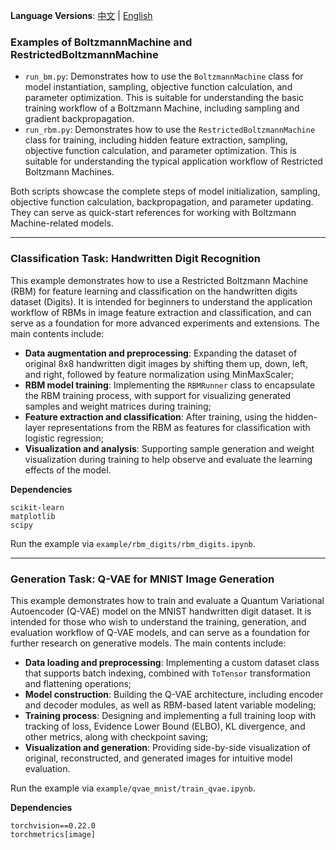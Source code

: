 **Language Versions**: [中文](README_ZH.md) | [English](README.md)

### Examples of BoltzmannMachine and RestrictedBoltzmannMachine

* `run_bm.py`: Demonstrates how to use the `BoltzmannMachine` class for model instantiation, sampling, objective function calculation, and parameter optimization. This is suitable for understanding the basic training workflow of a Boltzmann Machine, including sampling and gradient backpropagation.
* `run_rbm.py`: Demonstrates how to use the `RestrictedBoltzmannMachine` class for training, including hidden feature extraction, sampling, objective function calculation, and parameter optimization. This is suitable for understanding the typical application workflow of Restricted Boltzmann Machines.

Both scripts showcase the complete steps of model initialization, sampling, objective function calculation, backpropagation, and parameter updating. They can serve as quick-start references for working with Boltzmann Machine-related models.

---

### Classification Task: Handwritten Digit Recognition

This example demonstrates how to use a Restricted Boltzmann Machine (RBM) for feature learning and classification on the handwritten digits dataset (Digits). It is intended for beginners to understand the application workflow of RBMs in image feature extraction and classification, and can serve as a foundation for more advanced experiments and extensions. The main contents include:

* **Data augmentation and preprocessing**: Expanding the dataset of original 8x8 handwritten digit images by shifting them up, down, left, and right, followed by feature normalization using MinMaxScaler;
* **RBM model training**: Implementing the `RBMRunner` class to encapsulate the RBM training process, with support for visualizing generated samples and weight matrices during training;
* **Feature extraction and classification**: After training, using the hidden-layer representations from the RBM as features for classification with logistic regression;
* **Visualization and analysis**: Supporting sample generation and weight visualization during training to help observe and evaluate the learning effects of the model.

**Dependencies**

```
scikit-learn
matplotlib
scipy
```

Run the example via `example/rbm_digits/rbm_digits.ipynb`.

---

### Generation Task: Q-VAE for MNIST Image Generation

This example demonstrates how to train and evaluate a Quantum Variational Autoencoder (Q-VAE) model on the MNIST handwritten digit dataset. It is intended for those who wish to understand the training, generation, and evaluation workflow of Q-VAE models, and can serve as a foundation for further research on generative models. The main contents include:

* **Data loading and preprocessing**: Implementing a custom dataset class that supports batch indexing, combined with `ToTensor` transformation and flattening operations;
* **Model construction**: Building the Q-VAE architecture, including encoder and decoder modules, as well as RBM-based latent variable modeling;
* **Training process**: Designing and implementing a full training loop with tracking of loss, Evidence Lower Bound (ELBO), KL divergence, and other metrics, along with checkpoint saving;
* **Visualization and generation**: Providing side-by-side visualization of original, reconstructed, and generated images for intuitive model evaluation.

Run the example via `example/qvae_mnist/train_qvae.ipynb`.

**Dependencies**

```
torchvision==0.22.0
torchmetrics[image]
```

